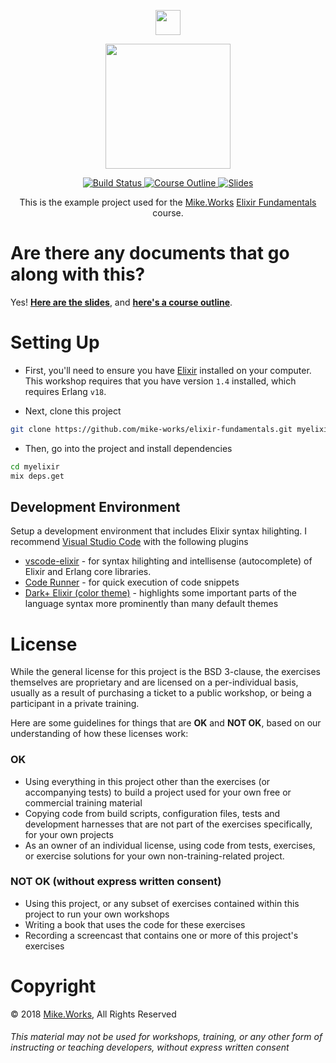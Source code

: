 <p align='center'>
  <a href="https://mike.works" target='_blank'>
    <img height=40 src='https://assets.mike.works/img/login_logo-33a9e523d451fb0d902f73d5452d4a0b.png' />
  </a> 
</p>
<p align='center'>
  <a href="https://mike.works/course/elixir-fundamentals-2b07030" target='_blank'>
    <img height=200 src='https://cloud.githubusercontent.com/assets/558005/26024427/1a9cb876-37d1-11e7-9f2c-88893b6280f0.png' />
  </a>
</p> 

<p align='center'>
  <a href="https://travis-ci.org/mike-works/elixir-fundamentals" title="Build Status">
    <img title="Build Status" src="https://travis-ci.org/mike-works/elixir-fundamentals.svg?branch=solutions"/>
  </a>
  <a href="https://mike.works/course/elixir-fundamentals-2b07030" title="Elixir Fundamentals">
    <img title="Course Outline" src="https://img.shields.io/badge/mike.works-course%20outline-blue.svg"/>
  </a>
  <a href="https://docs.mike.works/elixir-fundamentals" title="Slides">
    <img title="Slides" src="https://img.shields.io/badge/mike.works-slides-blue.svg"/>
  </a>
</p>
<p align='center'>
This is the example project used for the <a title="Mike.Works" href="https://mike.works">Mike.Works</a> <a title="Elixir Fundamentals" href="https://mike.works/course/elixir-fundamentals-2b07030">Elixir Fundamentals</a> course.
</p>

# Are there any documents that go along with this?
Yes! **[Here are the slides](https://docs.mike.works/elixir-fundamentals)**, and **[here's a course outline](https://mike.works/course/elixir-fundamentals-2b07030)**.

# Setting Up
* First, you'll need to ensure you have [Elixir](http://elixir-lang.org/install.html) installed on your computer. This workshop requires that you have version `1.4` installed, which requires Erlang `v18`.

* Next, clone this project
```sh
git clone https://github.com/mike-works/elixir-fundamentals.git myelixir
```
* Then, go into the project and install dependencies
```sh
cd myelixir
mix deps.get
```

## Development Environment

Setup a development environment that includes Elixir syntax hilighting. I recommend [Visual Studio Code](https://code.visualstudio.com/) with the following plugins
* [vscode-elixir](https://marketplace.visualstudio.com/items?itemName=mjmcloug.vscode-elixir) - for syntax hilighting and intellisense (autocomplete) of Elixir and Erlang core libraries.
* [Code Runner](https://marketplace.visualstudio.com/items?itemName=formulahendry.code-runner) - for quick execution of code snippets
* [Dark+ Elixir (color theme)](https://marketplace.visualstudio.com/items?itemName=kkalita.dark-plus-elixir) - highlights some important parts of the language syntax more prominently than many default themes


# License
While the general license for this project is the BSD 3-clause, the exercises
themselves are proprietary and are licensed on a per-individual basis, usually
as a result of purchasing a ticket to a public workshop, or being a participant
in a private training.

Here are some guidelines for things that are **OK** and **NOT OK**, based on our
understanding of how these licenses work:

### OK
* Using everything in this project other than the exercises (or accompanying tests) 
to build a project used for your own free or commercial training material
* Copying code from build scripts, configuration files, tests and development 
harnesses that are not part of the exercises specifically, for your own projects
* As an owner of an individual license, using code from tests, exercises, or
exercise solutions for your own non-training-related project.

### NOT OK (without express written consent)
* Using this project, or any subset of 
exercises contained within this project to run your own workshops
* Writing a book that uses the code for these exercises
* Recording a screencast that contains one or more of this project's exercises 


# Copyright

&copy; 2018 [Mike.Works](https://mike.works), All Rights Reserved

###### This material may not be used for workshops, training, or any other form of instructing or teaching developers, without express written consent
